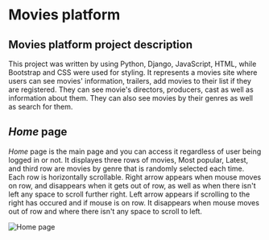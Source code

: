 # Movies platform

## Movies platform project description

This project was written by using Python, Django, JavaScript, HTML, while Bootstrap and CSS were used for styling.
It represents a movies site where users can see movies' information, trailers, add movies to their list if they are registered. 
They can see movie's directors, producers, cast as well as information about them. They can also see movies by their genres as well as search for them.

## *Home* page
*Home* page is the main page and you can access it regardless of user being logged in or not.
It displayes three rows of movies, Most popular, Latest, and third row are movies by genre that is randomly selected each time.
Each row is horizontally scrollable. Right arrow appears when mouse moves on row, and disappears when it gets out of row, as well as when there isn't left any space to scroll further right.
Left arrow appears if scrolling to the right has occured and if mouse is on row. It disappears when mouse moves out of row and where there isn't any space to scroll to left.

![Home page](images/home_screen_1.png)
